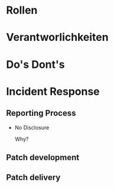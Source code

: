 # Rollen

# Verantworlichkeiten

# Do's Dont's

# Incident Response

## Reporting Process
- No Disclosure
  
  Why?
## Patch development
## Patch delivery